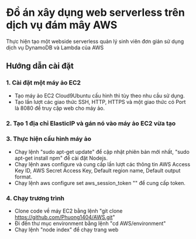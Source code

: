 # Đồ án xây dụng web serverless trên dịch vụ đám mây AWS
Thực hiện tạo một webside serverless quản lý sinh viên đơn giản sử dụng dịch vụ DynamoDB và Lambda của AWS

## Hướng dẫn cài đặt 
### 1. Cài đặt một máy ảo EC2
- Tạo máy ảo EC2 Cloud9Ubuntu cấu hình thì tùy theo nhu cầu sử dụng.
- Tạo lần lượt các giao thức SSH, HTTP, HTTPS và một giao thức có Port là 8080 để truy cập web cho máy ảo.
### 2. Tạo 1 địa chỉ ElasticIP và gán nó vào máy ảo EC2 vừa tạo
### 3. Thực hiện cấu hình máy ảo 
- Chạy lệnh "sudo apt-get update" để cập nhật phiên bản mới nhất, "sudo apt-get install npm" để cài đặt Nodejs.
- Chạy lệnh aws configure và cung cấp lần lượt các thông tin AWS Access Key ID, AWS Secret Access Key, Default region name, Default output format.
- Chạy lệnh aws configure set aws_session_token "<your session token>" để cung cấp token.
### 4. Chạy trương trình
- Clone code về máy EC2 bằng lệnh "git clone https://github.com/Phuong1404/AWS.git"
- Đi đến thư mục environment bằng lệnh "cd AWS/environment"
- Chạy lệnh "node index" để chạy trang web
